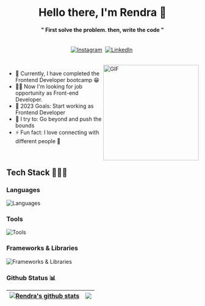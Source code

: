 
<p>
  <h1 align="center"><b>Hello there, I'm Rendra 👋</b></h1>
</p>

<p>
  <h4 align="center"><b> " First solve the problem. then, write the code "</b></h4>
</p>

<p align="center">
<br>
<a href="https://instagram.com/mortumor"><img src="https://img.shields.io/badge/instagram-%23E4405F.svg?&style=for-the-badge&logo=instagram&logoColor=white" alt="Instagram" /></a>&nbsp;
<a href="https://www.linkedin.com/in/muhammad-rendra-andriansyah-13870015a/"><img src="https://img.shields.io/badge/linkedin-%230077B5.svg?&style=for-the-badge&logo=linkedin&logoColor=white" alt="LinkedIn" /></a>&nbsp;
</p>

<br>

<img align="right" height="250px" alt="GIF" src="https://i.pinimg.com/originals/e4/26/70/e426702edf874b181aced1e2fa5c6cde.gif" />

- 🔭 Currently, I have completed the Frontend Developer bootcamp :grin:
- 👋🏻 Now I'm looking for job opportunity as Front-end Developer.
- 🥅 2023 Goals: Start working as Frontend Developer
- 🧗 I try to: Go beyond and push the bounds
- ⚡ Fun fact: I love connecting with different people :raised_hands:



<br/>
  
## Tech Stack 👨🏻‍💻 
### Languages 
![Languages](https://skillicons.dev/icons?i=html,css,js,ts,)
### Tools
![Tools](https://skillicons.dev/icons?i=vscode,figma,ps,ai)
### Frameworks & Libraries
![Frameworks & Libraries](https://skillicons.dev/icons?i=react,redux,vite,next,sass,tailwind,materialui,bootstrap)
  
  
### Github Status 📊
| <a href="https://github.com/RendraAndriansyah/github-readme-stats"><img align="center" src="https://github-readme-stats.vercel.app/api?username=RendraAndriansyah&&show_icons=true&theme=sea" alt="Rendra's github stats" /></a> | <a href="https://github.com/RendraAndriansyah/github-readme-stats"><img align="center" src="https://github-readme-stats.vercel.app/api/top-langs?username=RendraAndriansyah&show_icons=true&locale=en&layout=compact&theme=sea" /></a> |
| ---------------------------------------------------------------------------------------------------------------------------------------------------------------------------------------------------------------------- | ---------------------------------------------------------------------------------------------------------------------------------------------------------------------------------------------------------------------------- |
